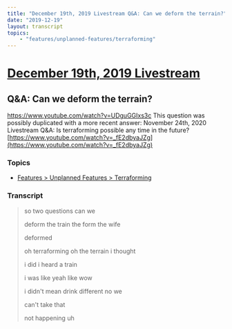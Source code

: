 ```yaml
---
title: "December 19th, 2019 Livestream Q&A: Can we deform the terrain?"
date: "2019-12-19"
layout: transcript
topics:
    - "features/unplanned-features/terraforming"
---
```

# [December 19th, 2019 Livestream](../2019-12-19.md)
## Q&A: Can we deform the terrain?
https://www.youtube.com/watch?v=UDguGGIxs3c
This question was possibly duplicated with a more recent answer: November 24th, 2020 Livestream Q&A: Is terraforming possible any time in the future? [https://www.youtube.com/watch?v=_fE2dbyaJZg](https://www.youtube.com/watch?v=_fE2dbyaJZg)


### Topics
* [Features > Unplanned Features > Terraforming](../topics/features/unplanned-features/terraforming.md)

### Transcript

> so two questions can we
>
> deform the train the form the wife
>
> deformed
>
> oh terraforming oh the terrain i thought
>
> i did i heard a train
>
> i was like yeah like wow
>
> i didn't mean drink different no we
>
> can't take that
>
> not happening uh
